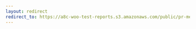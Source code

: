 ```yaml
---
layout: redirect
redirect_to: https://a8c-woo-test-reports.s3.amazonaws.com/public/pr-merge/39094/api/index.html
---
```

